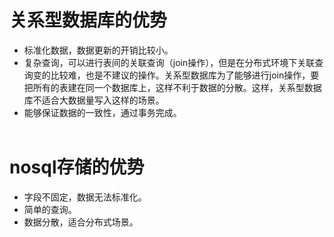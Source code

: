 # 关系型数据库的优势
* 标准化数据，数据更新的开销比较小。
* 复杂查询，可以进行表间的关联查询（join操作），但是在分布式环境下关联查询变的比较难，也是不建议的操作。关系型数据库为了能够进行join操作，要把所有的表建在同一个数据库上，这样不利于数据的分散。这样，关系型数据库不适合大数据量写入这样的场景。
* 能够保证数据的一致性，通过事务完成。</br></br>
# nosql存储的优势
* 字段不固定，数据无法标准化。
* 简单的查询。
* 数据分散，适合分布式场景。
